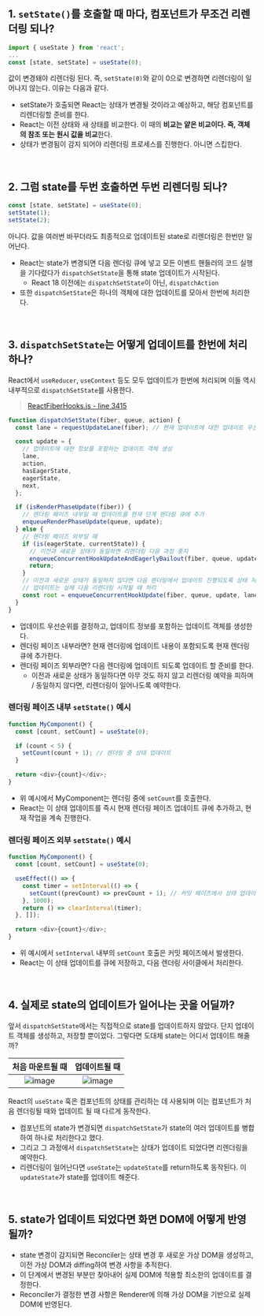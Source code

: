 ## 1. `setState()`를 호출할 때 마다, 컴포넌트가 무조건 리렌더링 되나?

```javascript
import { useState } from 'react';
...
const [state, setState] = useState(0);
```

값이 변경돼야 리렌더링 된다. 즉, `setState(0)`와 같이 0으로 변경하면 리렌더링이 일어나지 않는다. 이유는 다음과 같다.

- setState가 호출되면 React는 상태가 변경될 것이라고 예상하고, 해당 컴포넌트를 리렌더링할 준비를 한다.
- React는 이전 상태와 새 상태를 비교한다. 이 때의 **비교는 얕은 비교이다. 즉, 객체의 참조 또는 원시 값을 비교**한다.
- 상태가 변경됨이 감지 되어야 리렌더링 프로세스를 진행한다. 아니면 스킵한다.

<br />

## 2. 그럼 state를 두번 호출하면 두번 리렌더링 되나?

```javascript
const [state, setState] = useState(0);
setState(1);
setState(2);
```

아니다. 값을 여러번 바꾸더라도 최종적으로 업데이트된 state로 리렌더링은 한번만 일어난다.

- React는 state가 변경되면 다음 렌더링 큐에 넣고 모든 이벤트 핸들러의 코드 실행을 기다렸다가 `dispatchSetState`을 통해 state 업데이트가 시작된다.
  - React 18 이전에는 `dispatchSetState`이 아닌, `dispatchAction`
- 또한 `dispatchSetState`은 하나의 객체에 대한 업데이트를 모아서 한번에 처리한다.

<br />

## 3. `dispatchSetState`는 어떻게 업데이트를 한번에 처리하나?

React에서 `useReducer`, `useContext` 등도 모두 업데이트가 한번에 처리되며 이들 역시 내부적으로 `dispatchSetState`를 사용한다.

> [ReactFiberHooks.js - line 3415](https://github.com/facebook/react/blob/main/packages/react-reconciler/src/ReactFiberHooks.js#L3415)

```javascript
function dispatchSetState(fiber, queue, action) {
  const lane = requestUpdateLane(fiber); // 현재 업데이트에 대한 업데이트 우선순위 결정

  const update = {
    // 업데이트에 대한 정보를 포함하는 업데이트 객체 생성
    lane,
    action,
    hasEagerState,
    eagerState,
    next,
  };

  if (isRenderPhaseUpdate(fiber)) {
    // 렌더링 페이즈 내부일 때 업데이트를 현재 단계 렌더링 큐에 추가
    enqueueRenderPhaseUpdate(queue, update);
  } else {
    // 렌더링 페이즈 외부일 때
    if (is(eagerState, currentState)) {
      // 이전과 새로운 상태가 동일하면 리렌더링 다음 과정 중지
      enqueueConcurrentHookUpdateAndEagerlyBailout(fiber, queue, update);
      return;
    }
    // 이전과 새로운 상태가 동일하지 않다면 다음 렌더링에서 업데이트 진행되도록 상태 저장
    // 업데이트는 실제 다음 리렌더링 시작될 때 처리
    const root = enqueueConcurrentHookUpdate(fiber, queue, update, lane);
  }
}
```

- 업데이트 우선순위를 결정하고, 업데이트 정보를 포함하는 업데이트 객체를 생성한다.
- 렌더링 페이즈 내부라면? 현재 렌더링에 업데이트 내용이 포함되도록 현재 렌더링 큐에 추가한다.
- 렌더링 페이즈 외부라면? 다음 렌더링에 업데이트 되도록 업데이트 할 준비를 한다.
  - 이전과 새로운 상태가 동일하다면 아무 것도 하지 않고 리렌더링 예약을 피하며 / 동일하지 않다면, 리렌더링이 일어나도록 예약한다.

### 렌더링 페이즈 내부 `setState()` 예시

```javascript
function MyComponent() {
  const [count, setCount] = useState(0);

  if (count < 5) {
    setCount(count + 1); // 렌더링 중 상태 업데이트
  }

  return <div>{count}</div>;
}
```

- 위 예시에서 MyComponent는 렌더링 중에 `setCount`를 호출한다.
- React는 이 상태 업데이트를 즉시 현재 렌더링 페이즈 업데이트 큐에 추가하고, 현재 작업을 계속 진행한다.

### 렌더링 페이즈 외부 `setState()` 예시

```javascript
function MyComponent() {
  const [count, setCount] = useState(0);

  useEffect(() => {
    const timer = setInterval(() => {
      setCount((prevCount) => prevCount + 1); // 커밋 페이즈에서 상태 업데이트
    }, 1000);
    return () => clearInterval(timer);
  }, []);

  return <div>{count}</div>;
}
```

- 위 예시에서 `setInterval` 내부의 `setCount` 호출은 커밋 페이즈에서 발생한다.
- React는 이 상태 업데이트를 큐에 저장하고, 다음 렌더링 사이클에서 처리한다.

<br />

## 4. 실제로 state의 업데이트가 일어나는 곳을 어딜까?

앞서 `dispatchSetState`에서는 직접적으로 state를 업데이트하지 않았다. 단지 업데이트 객체를 생성하고, 저장할 뿐이었다. 그렇다면 도대체 state는 어디서 업데이트 해줄까?

|                                     처음 마운트될 때                                      |                                       업데이트될 때                                       |
| :---------------------------------------------------------------------------------------: | :---------------------------------------------------------------------------------------: |
| ![image](https://github.com/user-attachments/assets/123e5dbb-a6ef-4288-955e-5e7f2068a0a2) | ![image](https://github.com/user-attachments/assets/9ede3364-93cd-4a28-9ccd-0d1b7f34dcf4) |

React의 `useState` 훅은 컴포넌트의 상태를 관리하는 데 사용되며 이는 컴포넌트가 처음 렌더링될 때와 업데이트 될 때 다르게 동작한다.

- 컴포넌트의 state가 변경되면 `dispatchSetState`가 state의 여러 업데이트를 병합하여 하나로 처리한다고 했다.
- 그리고 그 과정에서 `dispatchSetState`는 상태가 업데이트 되었다면 리렌더링을 예약한다.
- 리렌더링이 일어난다면 `useState`는 `updateState`를 return하도록 동작된다. 이 `updateState`가 state를 업데이트 해준다.

<br />

## 5. state가 업데이트 되었다면 화면 DOM에 어떻게 반영될까?

- state 변경이 감지되면 Reconciler는 상태 변경 후 새로운 가상 DOM을 생성하고, 이전 가상 DOM과 diffing하여 변경 사항을 추적한다.
- 이 단계에서 변경된 부분만 찾아내어 실제 DOM에 적용할 최소한의 업데이트를 결정한다.
- Reconciler가 결정한 변경 사항은 Renderer에 의해 가상 DOM을 기반으로 실제 DOM에 반영된다.
